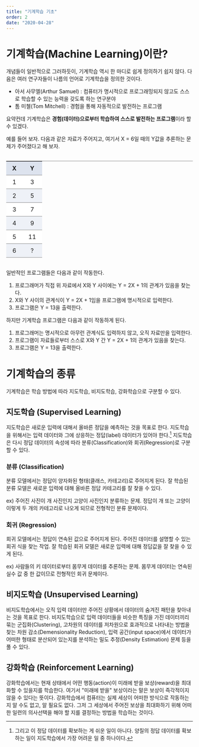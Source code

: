```yaml
---
title: "기계학습 기초"
order: 2
date: "2020-04-28"
---
```


# 기계학습(Machine Learning)이란?

개념들이 일반적으로 그러하듯이, 기계학습 역시 한 마디로 쉽게 정의하기 쉽지 않다. 다음은 여러 연구자들이 나름의 언어로 기계학습을 정의한 것이다.

- 아서 사무엘(Arthur Samuel) : 컴퓨터가 명시적으로 프로그래밍되지 않고도 스스로 학습할 수 있는 능력을 갖도록 하는 연구분야
- 톰 미첼(Tom Mitchell) : 경험을 통해 자동적으로 발전하는 프로그램

요약컨데 기계학습은 **경험(데이터)으로부터 학습하여 스스로 발전하는 프로그램**이라 할 수 있겠다.

예를 들어 보자. 다음과 같은 자료가 주어지고, 여기서 X = 6일 때의 Y값을 추론하는 문제가 주어졌다고 해 보자.

<div class="table-wrapper" markdown="block">

|   X   |   Y   |
| :---: | :---: |
|   1   |   3   |
|   2   |   5   |
|   3   |   7   |
|   4   |   9   |
|   5   |  11   |
|   6   |   ?   |

</div>

일반적인 프로그램들은 다음과 같이 작동한다.

1. 프로그래머가 직접 위 자료에서 X와 Y 사이에는 Y = 2X + 1의 관계가 있음을 찾는다.
2. X와 Y 사이의 관계식이 Y = 2X + 1임을 프로그램에 명시적으로 입력한다.
3. 프로그램은 Y = 13을 출력한다.

하지만 기계학습 프로그램은 다음과 같이 작동하게 된다.

1. 프로그래머는 명시적으로 아무런 관계식도 입력하지 않고, 오직 자료만을 입력한다.
2. 프로그램이 자료들로부터 스스로 X와 Y 간 Y = 2X + 1의 관계가 있음을 찾는다.
3. 프로그램은 Y = 13을 출력한다.

# 기계학습의 종류
기계학습은 학습 방법에 따라 지도학습, 비지도학습, 강화학습으로 구분할 수 있다.

## 지도학습 (Supervised Learning)
지도학습은 새로운 입력에 대해서 올바른 정답을 예측하는 것을 목표로 한다. 지도학습을 위해서는 입력 데이터와 그에 상응하는 정답(label) 데이터가 있어야 한다.[^1] 지도학습은 다시 정답 데이터의 속성에 따라 분류(Classification)와 회귀(Regression)로 구분할 수 있다.

[^1]: 그리고 이 정답 데이터를 확보하는 게 쉬운 일이 아니다. 양질의 정답 데이터를 확보하는 일이 지도학습에서 가장 어려운 일 중 하나이다.

### 분류 (Classification)
분류 모델에서는 정답이 양자화된 형태(클래스, 카테고리)로 주어지게 된다. 잘 학습된 분류 모델은 새로운 입력에 대해 올바른 정답 카테고리를 잘 찾을 수 있다.

ex) 주어진 사진이 개 사진인지 고양이 사진인지 분류하는 문제. 정답이 개 또는 고양이 이렇게 두 개의 카테고리로 나오게 되므로 전형적인 분류 문제이다.

### 회귀 (Regression)
회귀 모델에서는 정답이 연속된 값으로 주어지게 된다. 주어진 데이터를 설명할 수 있는 회귀 식을 찾는 작업.  잘 학습된 회귀 모델은 새로운 입력에 대해 정답값을 잘 찾을 수 있게 된다.

ex) 사람들의 키 데이터로부터 몸무게 데이터를 추론하는 문제. 몸무게 데이터는 연속된 실수 값 중 한 값이므로 전형적인 회귀 문제이다.

## 비지도학습 (Unsupervised Learning)
비지도학습에서는 오직 입력 데이터만 주어진 상황에서 데이터의 숨겨진 패턴을 찾아내는 것을 목표로 한다. 비지도학습으로 입력 데이터들을 비슷한 특징을 가진 데이터끼리 묶는 군집화(Clustering), 고차원의 데이터를 저차원으로 효과적으로 나타내는 방법을 찾는 차원 감소(Demensionality Reduction), 입력 공간(input space)에서 데이터가 어떠한 형태로 분산되어 있는지를 분석하는 밀도 추정(Density Estimation) 문제 등을 풀 수 있다.

## 강화학습 (Reinforcement Learning)
강화학습에서는 현재 상태에서 어떤 행동(action)이 미래에 받을 보상(reward)을 최대화할 수 있을지를 학습한다. 여기서 "미래에 받을" 보상이라는 말은 보상이 즉각적이지 않을 수 있다는 뜻이다. 강화학습에서 컴퓨터는 실제 세상이 어떠한 방식으로 작동하는지 알 수도 없고, 알 필요도 없다. 그저 그 세상에서 주어진 보상을 최대화하기 위해 어떠한 일련의 의사선택을 해야 할 지를 결정하는 방법을 학습하는 것이다.

<style>
.table-wrapper {
    overflow-x: auto;
    overflow-y: auto;
    max-height: 30em;
}

.table-wrapper.no-max-height {
    max-height: none;
}

.table-wrapper table {
    border-collapse: separate;
    border-spacing: 0;
    border-top: 1px solid #888888;
    overflow-x: auto;
    margin-left: auto;
    margin-right: auto;
}

.table-wrapper table th {
    background-color: #dde3ee;
}

.table-wrapper table th,
.table-wrapper table td {
    padding-top: 0.5em;
    padding-bottom: 0.5em;
    padding-left: 1em;
    padding-right: 1em;

    border-bottom: 1px solid #888888;
}

.table-wrapper table > tbody tr:nth-child(even) td {
    background-color: #eef1f7;
}

.table-wrapper table > tbody tr:nth-child(odd) td {
    background-color: #ffffff;
}
</style>